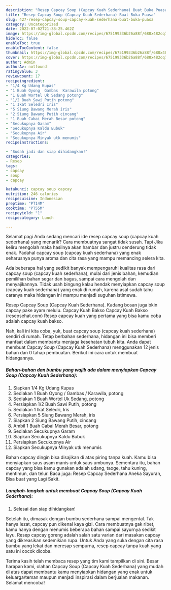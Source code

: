 ```yaml
---
description: "Resep Capcay Soup (Capcay Kuah Sederhana) Buat Buka Puasa"
title: "Resep Capcay Soup (Capcay Kuah Sederhana) Buat Buka Puasa"
slug: 427-resep-capcay-soup-capcay-kuah-sederhana-buat-buka-puasa
category: Uncategorized
date: 2022-07-02T21:38:25.462Z
image: https://img-global.cpcdn.com/recipes/675199336b26a88f/680x482cq70/capcay-soup-capcay-kuah-sederhana-foto-resep-utama.jpg
hideToc: false
enableToc: true
enableTocContent: false
thumbnail: https://img-global.cpcdn.com/recipes/675199336b26a88f/680x482cq70/capcay-soup-capcay-kuah-sederhana-foto-resep-utama.jpg
cover: https://img-global.cpcdn.com/recipes/675199336b26a88f/680x482cq70/capcay-soup-capcay-kuah-sederhana-foto-resep-utama.jpg
author: Admin
authorAv: notfound
ratingvalue: 3
reviewcount: 17
recipeingredient:
- "1/4 Kg Udang Kupas"
- "1 Buah Oyong  Gambas  Karawila potong"
- "1 Buah Wortel Uk Sedang potong"
- "1/2 Buah Sawi Putih potong"
- "1 Ikat Seledri Iris"
- "5 Siung Bawang Merah iris"
- "2 Siung Bawang Putih cincang"
- "1 Buah Cabai Merah Besar potong"
- "Secukupnya Garam"
- "Secukupnya Kaldu Bubuk"
- "Secukupnya Air"
- "Secukupnya Minyak utk menumis"
recipeinstructions:

- "Sudah jadi dan siap dihidangkan!"
categories:
- Resep
tags:
- capcay
- soup
- capcay

katakunci: capcay soup capcay 
nutrition: 246 calories
recipecuisine: Indonesian
preptime: "PT14M"
cooktime: "PT55M"
recipeyield: "1"
recipecategory: Lunch

---
```



Selamat pagi Anda sedang mencari ide resep capcay soup (capcay kuah sederhana) yang menarik? Cara membuatnya sangat tidak susah. Tapi Jika keliru mengolah maka hasilnya akan hambar dan justru cenderung tidak enak. Padahal capcay soup (capcay kuah sederhana) yang enak seharusnya punya aroma dan cita rasa yang mampu memancing selera kita.


Ada beberapa hal yang sedikit banyak mempengaruhi kualitas rasa dari capcay soup (capcay kuah sederhana), mulai dari jenis bahan, kemudian pemilihan bahan segar dan bagus, sampai cara mengolah dan menyajikannya. Tidak usah bingung kalau hendak menyiapkan capcay soup (capcay kuah sederhana) yang enak di rumah, karena asal sudah tahu caranya maka hidangan ini mampu menjadi suguhan istimewa.

Resep Capcay Soup (Capcay Kuah Sederhana). Kadang bosan juga bkin capcay pake ayam melulu. Capcay Kuah Bakso Capcay Kuah Bakso (resepsehat.com) Resep capcay kuah yang pertama yang bisa kamu coba adalah capcay kuah bakso.


Nah, kali ini kita coba, yuk, buat capcay soup (capcay kuah sederhana) sendiri di rumah. Tetap berbahan sederhana, hidangan ini bisa memberi manfaat dalam membantu menjaga kesehatan tubuh kita. Anda dapat membuat Capcay Soup (Capcay Kuah Sederhana) menggunakan 12 jenis bahan dan 0 tahap pembuatan. Berikut ini cara untuk membuat hidangannya.

<!--inarticleads1-->

##### Bahan-bahan dan bumbu yang wajib ada dalam menyiapkan Capcay Soup (Capcay Kuah Sederhana):

1. Siapkan 1/4 Kg Udang Kupas
1. Sediakan 1 Buah Oyong / Gambas / Karawila, potong
1. Sediakan 1 Buah Wortel Uk Sedang, potong
1. Persiapkan 1/2 Buah Sawi Putih, potong
1. Sediakan 1 Ikat Seledri, Iris
1. Persiapkan 5 Siung Bawang Merah, iris
1. Siapkan 2 Siung Bawang Putih, cincang
1. Ambil 1 Buah Cabai Merah Besar, potong
1. Sediakan Secukupnya Garam
1. Siapkan Secukupnya Kaldu Bubuk
1. Persiapkan Secukupnya Air
1. Siapkan Secukupnya Minyak utk menumis


Bahan capcay dingin bisa disajikan di atas piring tanpa kuah. Kamu bisa menyiapkan saus asam manis untuk saus umbunya. Sementara itu, bahan capcay yang bisa kamu gunakan adalah udang, taoge, tahu kuning, mentimun, dan telur. Baca juga: Resep Capcay Sederhana Aneka Sayuran, Bisa buat yang Lagi Sakit. 

<!--inarticleads2-->

##### Langkah-langkah untuk membuat Capcay Soup (Capcay Kuah Sederhana):


1. Selesai dan siap dihidangkan!

Setelah itu, dimasak dengan bumbu sederhana sampai mengental. Tak hanya lezat, capcay pun dikenal kaya gizi. Cara membuatnya gak ribet, kamu hanya dengan menumis beberapa bahan sampai sayurnya sedikit layu. Resep capcay goreng adalah salah satu varian dari masakan capcay yang dikreasikan sedemikian rupa. Untuk Anda yang suka dengan cita rasa bumbu yang lekat dan meresap sempurna, resep capcay tanpa kuah yang satu ini cocok dicoba. 

Terima kasih telah membaca resep yang tim kami tampilkan di sini. Besar harapan kami, olahan Capcay Soup (Capcay Kuah Sederhana) yang mudah di atas dapat membantu kamu menyiapkan hidangan yang enak untuk keluarga/teman maupun menjadi inspirasi dalam berjualan makanan. Selamat mencoba!
